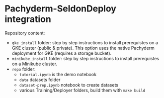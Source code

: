 # Pachyderm-SeldonDeploy integration

Repository content:

- `gke_install` folder: step by step instructions to install prerequistes on a GKE cluster (public & private). This option uses the native Pachyderm deployment for GKE (requires a storage bucket).
- `minikube_install` folder: step by step instructions to install prerequistes on a Minikube cluster.
- `repo` folder:
    * `tutorial.ipynb` is the demo notebook
    * `data` datasets folder
    * `dataset-prep.ipynb` notebook to create datasets
    * various Training/Deployer folders, build them with `make build`
